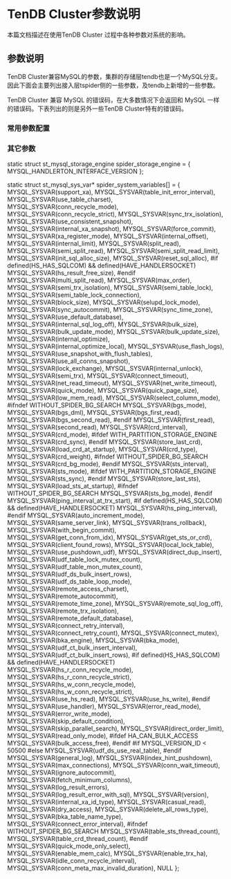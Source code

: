 # TenDB Cluster参数说明
本篇文档描述在使用TenDB Cluster 过程中各种参数对系统的影响。

## 参数说明
TenDB Cluster兼容MySQL的参数，集群的存储层tendb也是一个MySQL分支。因此下面会主要列出接入层tspider侧的一些参数，及tendb上新增的一些参数。

TenDB Cluster 兼容 MySQL 的错误码，在大多数情况下会返回和 MySQL 一样的错误码。下表列出的则是另外一些TenDB Cluster特有的错误码。

### 常用参数配置
### 其它参数
static struct st_mysql_storage_engine spider_storage_engine =
{ MYSQL_HANDLERTON_INTERFACE_VERSION };

static struct st_mysql_sys_var* spider_system_variables[] = {
  MYSQL_SYSVAR(support_xa),
  MYSQL_SYSVAR(table_init_error_interval),
  MYSQL_SYSVAR(use_table_charset),
  MYSQL_SYSVAR(conn_recycle_mode),
  MYSQL_SYSVAR(conn_recycle_strict),
  MYSQL_SYSVAR(sync_trx_isolation),
  MYSQL_SYSVAR(use_consistent_snapshot),
  MYSQL_SYSVAR(internal_xa_snapshot),
  MYSQL_SYSVAR(force_commit),
  MYSQL_SYSVAR(xa_register_mode),
  MYSQL_SYSVAR(internal_offset),
  MYSQL_SYSVAR(internal_limit),
  MYSQL_SYSVAR(split_read),
  MYSQL_SYSVAR(semi_split_read),
  MYSQL_SYSVAR(semi_split_read_limit),
  MYSQL_SYSVAR(init_sql_alloc_size),
  MYSQL_SYSVAR(reset_sql_alloc),
#if defined(HS_HAS_SQLCOM) && defined(HAVE_HANDLERSOCKET)
  MYSQL_SYSVAR(hs_result_free_size),
#endif
  MYSQL_SYSVAR(multi_split_read),
  MYSQL_SYSVAR(max_order),
  MYSQL_SYSVAR(semi_trx_isolation),
  MYSQL_SYSVAR(semi_table_lock),
  MYSQL_SYSVAR(semi_table_lock_connection),
  MYSQL_SYSVAR(block_size),
  MYSQL_SYSVAR(selupd_lock_mode),
  MYSQL_SYSVAR(sync_autocommit),
  MYSQL_SYSVAR(sync_time_zone),
  MYSQL_SYSVAR(use_default_database),
  MYSQL_SYSVAR(internal_sql_log_off),
  MYSQL_SYSVAR(bulk_size),
  MYSQL_SYSVAR(bulk_update_mode),
  MYSQL_SYSVAR(bulk_update_size),
  MYSQL_SYSVAR(internal_optimize),
  MYSQL_SYSVAR(internal_optimize_local),
  MYSQL_SYSVAR(use_flash_logs),
  MYSQL_SYSVAR(use_snapshot_with_flush_tables),
  MYSQL_SYSVAR(use_all_conns_snapshot),
  MYSQL_SYSVAR(lock_exchange),
  MYSQL_SYSVAR(internal_unlock),
  MYSQL_SYSVAR(semi_trx),
  MYSQL_SYSVAR(connect_timeout),
  MYSQL_SYSVAR(net_read_timeout),
  MYSQL_SYSVAR(net_write_timeout),
  MYSQL_SYSVAR(quick_mode),
  MYSQL_SYSVAR(quick_page_size),
  MYSQL_SYSVAR(low_mem_read),
  MYSQL_SYSVAR(select_column_mode),
#ifndef WITHOUT_SPIDER_BG_SEARCH
  MYSQL_SYSVAR(bgs_mode),
  MYSQL_SYSVAR(bgs_dml),
  MYSQL_SYSVAR(bgs_first_read),
  MYSQL_SYSVAR(bgs_second_read),
#endif
  MYSQL_SYSVAR(first_read),
  MYSQL_SYSVAR(second_read),
  MYSQL_SYSVAR(crd_interval),
  MYSQL_SYSVAR(crd_mode),
#ifdef WITH_PARTITION_STORAGE_ENGINE
  MYSQL_SYSVAR(crd_sync),
#endif
  MYSQL_SYSVAR(store_last_crd),
  MYSQL_SYSVAR(load_crd_at_startup),
  MYSQL_SYSVAR(crd_type),
  MYSQL_SYSVAR(crd_weight),
#ifndef WITHOUT_SPIDER_BG_SEARCH
  MYSQL_SYSVAR(crd_bg_mode),
#endif
  MYSQL_SYSVAR(sts_interval),
  MYSQL_SYSVAR(sts_mode),
#ifdef WITH_PARTITION_STORAGE_ENGINE
  MYSQL_SYSVAR(sts_sync),
#endif
  MYSQL_SYSVAR(store_last_sts),
  MYSQL_SYSVAR(load_sts_at_startup),
#ifndef WITHOUT_SPIDER_BG_SEARCH
  MYSQL_SYSVAR(sts_bg_mode),
#endif
  MYSQL_SYSVAR(ping_interval_at_trx_start),
#if defined(HS_HAS_SQLCOM) && defined(HAVE_HANDLERSOCKET)
  MYSQL_SYSVAR(hs_ping_interval),
#endif
  MYSQL_SYSVAR(auto_increment_mode),
  MYSQL_SYSVAR(same_server_link),
  MYSQL_SYSVAR(trans_rollback),
  MYSQL_SYSVAR(with_begin_commit),
  MYSQL_SYSVAR(get_conn_from_idx),
  MYSQL_SYSVAR(get_sts_or_crd),
  MYSQL_SYSVAR(client_found_rows),
  MYSQL_SYSVAR(local_lock_table),
  MYSQL_SYSVAR(use_pushdown_udf),
  MYSQL_SYSVAR(direct_dup_insert),
  MYSQL_SYSVAR(udf_table_lock_mutex_count),
  MYSQL_SYSVAR(udf_table_mon_mutex_count),
  MYSQL_SYSVAR(udf_ds_bulk_insert_rows),
  MYSQL_SYSVAR(udf_ds_table_loop_mode),
  MYSQL_SYSVAR(remote_access_charset),
  MYSQL_SYSVAR(remote_autocommit),
  MYSQL_SYSVAR(remote_time_zone),
  MYSQL_SYSVAR(remote_sql_log_off),
  MYSQL_SYSVAR(remote_trx_isolation),
  MYSQL_SYSVAR(remote_default_database),
  MYSQL_SYSVAR(connect_retry_interval),
  MYSQL_SYSVAR(connect_retry_count),
  MYSQL_SYSVAR(connect_mutex),
  MYSQL_SYSVAR(bka_engine),
  MYSQL_SYSVAR(bka_mode),
  MYSQL_SYSVAR(udf_ct_bulk_insert_interval),
  MYSQL_SYSVAR(udf_ct_bulk_insert_rows),
#if defined(HS_HAS_SQLCOM) && defined(HAVE_HANDLERSOCKET)
  MYSQL_SYSVAR(hs_r_conn_recycle_mode),
  MYSQL_SYSVAR(hs_r_conn_recycle_strict),
  MYSQL_SYSVAR(hs_w_conn_recycle_mode),
  MYSQL_SYSVAR(hs_w_conn_recycle_strict),
  MYSQL_SYSVAR(use_hs_read),
  MYSQL_SYSVAR(use_hs_write),
#endif
  MYSQL_SYSVAR(use_handler),
  MYSQL_SYSVAR(error_read_mode),
  MYSQL_SYSVAR(error_write_mode),
  MYSQL_SYSVAR(skip_default_condition),
  MYSQL_SYSVAR(skip_parallel_search),
  MYSQL_SYSVAR(direct_order_limit),
  MYSQL_SYSVAR(read_only_mode),
#ifdef HA_CAN_BULK_ACCESS
  MYSQL_SYSVAR(bulk_access_free),
#endif
#if MYSQL_VERSION_ID < 50500
#else
  MYSQL_SYSVAR(udf_ds_use_real_table),
#endif
  MYSQL_SYSVAR(general_log),
  MYSQL_SYSVAR(index_hint_pushdown),
  MYSQL_SYSVAR(max_connections),
  MYSQL_SYSVAR(conn_wait_timeout),
  MYSQL_SYSVAR(ignore_autocommit),
  MYSQL_SYSVAR(fetch_minimum_columns),
  MYSQL_SYSVAR(log_result_errors),
  MYSQL_SYSVAR(log_result_error_with_sql),
  MYSQL_SYSVAR(version),
  MYSQL_SYSVAR(internal_xa_id_type),
  MYSQL_SYSVAR(casual_read),
  MYSQL_SYSVAR(dry_access),
  MYSQL_SYSVAR(delete_all_rows_type),
  MYSQL_SYSVAR(bka_table_name_type),
  MYSQL_SYSVAR(connect_error_interval),
#ifndef WITHOUT_SPIDER_BG_SEARCH
  MYSQL_SYSVAR(table_sts_thread_count),
  MYSQL_SYSVAR(table_crd_thread_count),
#endif
  MYSQL_SYSVAR(quick_mode_only_select),
  MYSQL_SYSVAR(enable_mem_calc),
  MYSQL_SYSVAR(enable_trx_ha),
  MYSQL_SYSVAR(idle_conn_recycle_interval),
  MYSQL_SYSVAR(conn_meta_max_invalid_duration),
  NULL
};
